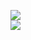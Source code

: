 [![](https://img.shields.io/badge/Made%20With-Github%20Spray-lightgrey.svg?style=for-the-badge&logo=github)](https://github.com/Annihil/github-spray#2048)  
[![](https://i.imgur.com/2DrTn0Z.gif)](https://github.com/Annihil/github-spray)